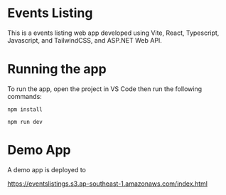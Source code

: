 # Events Listing

This is a events listing web app developed using Vite, React, Typescript, Javascript, and TailwindCSS, and ASP.NET Web API.

# Running the app

To run the app, open the project in VS Code then run the following commands:

`npm install`


`npm run dev`


# Demo App
A demo app is deployed to

https://eventslistings.s3.ap-southeast-1.amazonaws.com/index.html
